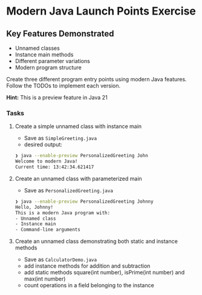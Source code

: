 # Modern Java Launch Points Exercise

## Key Features Demonstrated

- Unnamed classes
- Instance main methods
- Different parameter variations
- Modern program structure

Create three different program entry points using modern Java features.
Follow the TODOs to implement each version.

**Hint:** This is a preview feature in Java 21

### Tasks

1. Create a simple unnamed class with instance main

   - Save as `SimpleGreeting.java`
   - desired output:

   ```sh
   ❯ java --enable-preview PersonalizedGreeting John
   Welcome to modern Java!
   Current time: 13:42:34.621417
   ```

1. Create an unnamed class with parameterized main

   - Save as `PersonalizedGreeting.java`

   ```sh
   ❯ java --enable-preview PersonalizedGreeting Johnny
   Hello, Johnny!
   This is a modern Java program with:
   - Unnamed class
   - Instance main
   - Command-line arguments
   ```

1. Create an unnamed class demonstrating both static and instance methods

   - Save as `CalculatorDemo.java`
   - add instance methods for addition and subtraction
   - add static methods square(int number), isPrime(int number) and max(int number)
   - count operations in a field belonging to the instance
